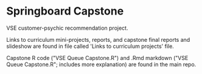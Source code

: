 # Springboard Capstone
VSE customer-psychic recommendation project. 

Links to curriculum mini-projects, reports, and capstone final reports and slideshow are found in file called 'Links to curriculum projects' file.

Capstone R code ("VSE Queue Capstone.R") and .Rmd markdown ("VSE Queue Capstone.R"; includes more explanation) are found in the main repo.
